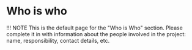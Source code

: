 # Who is who


!!! NOTE
    This is the default page for the "Who is Who" section. Please complete it in with information about the people involved in the project: name, responsibility, contact details, etc.

